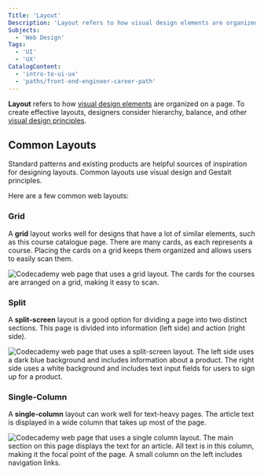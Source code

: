 ```yaml
---
Title: 'Layout'
Description: 'Layout refers to how visual design elements are organized on a page.'
Subjects:
  - 'Web Design'
Tags:
  - 'UI'
  - 'UX'
CatalogContent:
  - 'intro-to-ui-ux'
  - 'paths/front-end-engineer-career-path'
---
```


**Layout** refers to how [visual design elements](https://www.codecademy.com/resources/docs/uiux/visual-design-elements) are organized on a page. To create effective layouts, designers consider hierarchy, balance, and other [visual design principles](https://www.codecademy.com/resources/docs/uiux/visual-design-principles).

## Common Layouts

Standard patterns and existing products are helpful sources of inspiration for designing layouts. Common layouts use visual design and Gestalt principles.

Here are a few common web layouts:

### Grid

A **grid** layout works well for designs that have a lot of similar elements, such as this course catalogue page. There are many cards, as each represents a course. Placing the cards on a grid keeps them organized and allows users to easily scan them.

![Codecademy web page that uses a grid layout. The cards for the courses are arranged on a grid, making it easy to scan.](https://raw.githubusercontent.com/Codecademy/docs/main/media/layout-grid.png)

### Split

A **split-screen** layout is a good option for dividing a page into two distinct sections. This page is divided into information (left side) and action (right side).

![Codecademy web page that uses a split-screen layout. The left side uses a dark blue background and includes information about a product. The right side uses a white background and includes text input fields for users to sign up for a product.](https://raw.githubusercontent.com/Codecademy/docs/main/media/layout-split-screen.png)

### Single-Column

A **single-column** layout can work well for text-heavy pages. The article text is displayed in a wide column that takes up most of the page.

![Codecademy web page that uses a single column layout. The main section on this page displays the text for an article. All text is in this column, making it the focal point of the page. A small column on the left includes navigation links.](https://raw.githubusercontent.com/Codecademy/docs/main/media/layout-single-column.png)
